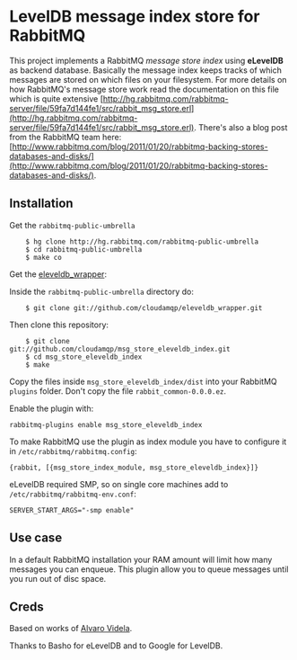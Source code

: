 # LevelDB message index store for RabbitMQ

This project implements a RabbitMQ _message store index_ using **eLevelDB** as backend database. Basically the message index keeps tracks of which messages are stored on which files on your filesystem. For more details on how RabbitMQ's message store work read the documentation on this file which is quite extensive [http://hg.rabbitmq.com/rabbitmq-server/file/59fa7d144fe1/src/rabbit_msg_store.erl](http://hg.rabbitmq.com/rabbitmq-server/file/59fa7d144fe1/src/rabbit_msg_store.erl). There's also a blog post from the RabbitMQ team here: [http://www.rabbitmq.com/blog/2011/01/20/rabbitmq-backing-stores-databases-and-disks/](http://www.rabbitmq.com/blog/2011/01/20/rabbitmq-backing-stores-databases-and-disks/).

## Installation

Get the `rabbitmq-public-umbrella`

		$ hg clone http://hg.rabbitmq.com/rabbitmq-public-umbrella
		$ cd rabbitmq-public-umbrella
		$ make co

Get the [eleveldb_wrapper](https://github.com/cloudamqp/eleveldb_wrapper):

Inside the `rabbitmq-public-umbrella` directory do:

		$ git clone git://github.com/cloudamqp/eleveldb_wrapper.git

Then clone this repository:

		$ git clone git://github.com/cloudamqp/msg_store_eleveldb_index.git
		$ cd msg_store_eleveldb_index
		$ make

Copy the files inside `msg_store_eleveldb_index/dist` into your RabbitMQ `plugins` folder. Don't copy the file `rabbit_common-0.0.0.ez`.

Enable the plugin with:

    rabbitmq-plugins enable msg_store_eleveldb_index

To make RabbitMQ use the plugin as index module you have to configure it in `/etc/rabbitmq/rabbitmq.config`:

    {rabbit, [{msg_store_index_module, msg_store_eleveldb_index}]}

eLevelDB required SMP, so on single core machines add to `/etc/rabbitmq/rabbitmq-env.conf`:

    SERVER_START_ARGS="-smp enable"

## Use case

In a default RabbitMQ installation your RAM amount will limit how many messages you can enqueue. This plugin allow you to queue messages until you run out of disc space.

## Creds

Based on works of [Alvaro Videla](https://github.com/videlalvaro).

Thanks to Basho for eLevelDB and to Google for LevelDB.

